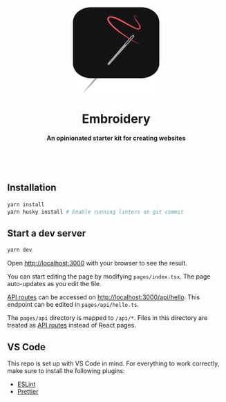 <div align="center">
  <br><br>
  <img src="extras/embroidery-logo.svg" width="200" height="200">
  <h1>Embroidery</h1>
  <p>
    <b>An opinionated starter kit for creating websites</b>
  </p>
  <br><br><br>
</div>

## Installation

```bash
yarn install
yarn husky install # Enable running linters on git commit
```

## Start a dev server

```bash
yarn dev
```

Open [http://localhost:3000](http://localhost:3000) with your browser to see the result.

You can start editing the page by modifying `pages/index.tsx`. The page auto-updates as you edit the file.

[API routes](https://nextjs.org/docs/api-routes/introduction) can be accessed on [http://localhost:3000/api/hello](http://localhost:3000/api/hello). This endpoint can be edited in `pages/api/hello.ts`.

The `pages/api` directory is mapped to `/api/*`. Files in this directory are treated as [API routes](https://nextjs.org/docs/api-routes/introduction) instead of React pages.

## VS Code

This repo is set up with VS Code in mind. For everything to work correctly, make sure to install the following plugins:

- [ESLint](https://marketplace.visualstudio.com/items?itemName=dbaeumer.vscode-eslint)
- [Prettier](https://marketplace.visualstudio.com/items?itemName=esbenp.prettier-vscode)
